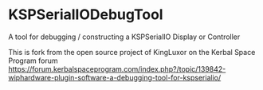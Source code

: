 # KSPSerialIODebugTool
A tool for debugging / constructing a KSPSerialIO Display or Controller

This is fork from the open source project of KingLuxor on the Kerbal Space Program forum
https://forum.kerbalspaceprogram.com/index.php?/topic/139842-wiphardware-plugin-software-a-debugging-tool-for-kspserialio/
